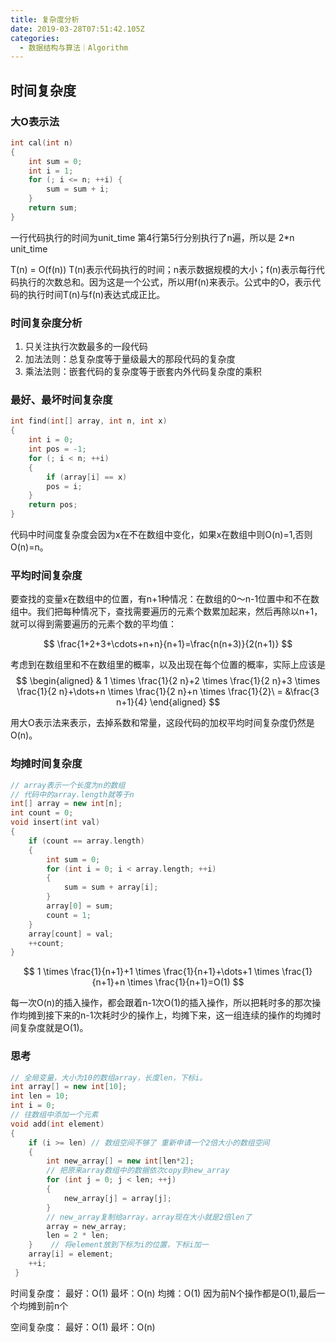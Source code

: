 ```yaml
---
title: 复杂度分析
date: 2019-03-28T07:51:42.105Z
categories: 
  - 数据结构与算法｜Algorithm
---
```


## 时间复杂度
### 大O表示法
```c++
int cal(int n) 
{    
    int sum = 0;    
    int i = 1;    
    for (; i <= n; ++i) {      
        sum = sum + i;    
    }    
    return sum;
}
```

一行代码执行的时间为unit_time
第4行第5行分别执行了n遍，所以是 2*n unit_time

T(n) = O(f(n))
T(n)表示代码执行的时间；n表示数据规模的大小；f(n)表示每行代码执行的次数总和。因为这是一个公式，所以用f(n)来表示。公式中的O，表示代码的执行时间T(n)与f(n)表达式成正比。

### 时间复杂度分析
1. 只关注执行次数最多的一段代码
2. 加法法则：总复杂度等于量级最大的那段代码的复杂度
3. 乘法法则：嵌套代码的复杂度等于嵌套内外代码复杂度的乘积

### 最好、最坏时间复杂度
```c++
int find(int[] array, int n, int x) 
{   
    int i = 0;   
    int pos = -1;   
    for (; i < n; ++i) 
    {     
        if (array[i] == x) 
        pos = i;   
    }   
    return pos; 
}
```
代码中时间度复杂度会因为x在不在数组中变化，如果x在数组中则O(n)=1,否则O(n)=n。

### 平均时间复杂度
要查找的变量x在数组中的位置，有n+1种情况：在数组的0～n-1位置中和不在数组中。我们把每种情况下，查找需要遍历的元素个数累加起来，然后再除以n+1，就可以得到需要遍历的元素个数的平均值：

$$
\frac{1+2+3+\cdots+n+n}{n+1}=\frac{n(n+3)}{2(n+1)}
$$

考虑到在数组里和不在数组里的概率，以及出现在每个位置的概率，实际上应该是
$$
\begin{aligned} & 1 \times \frac{1}{2 n}+2 \times \frac{1}{2 n}+3 \times \frac{1}{2 n}+\dots+n \times \frac{1}{2 n}+n \times \frac{1}{2}\ = &\frac{3 n+1}{4} \end{aligned}
$$

用大O表示法来表示，去掉系数和常量，这段代码的加权平均时间复杂度仍然是O(n)。

### 均摊时间复杂度
```c++
// array表示一个长度为n的数组 
// 代码中的array.length就等于n  
int[] array = new int[n];  
int count = 0;   
void insert(int val) 
{     
    if (count == array.length) 
    {        
        int sum = 0;        
        for (int i = 0; i < array.length; ++i) 
        {           
            sum = sum + array[i];        
        }        
        array[0] = sum;        
        count = 1;     
    }     
    array[count] = val;     
    ++count;  
}
```

$$
1 \times \frac{1}{n+1}+1 \times \frac{1}{n+1}+\dots+1 \times \frac{1}{n+1}+n \times \frac{1}{n+1}=O(1)
$$

每一次O(n)的插入操作，都会跟着n-1次O(1)的插入操作，所以把耗时多的那次操作均摊到接下来的n-1次耗时少的操作上，均摊下来，这一组连续的操作的均摊时间复杂度就是O(1)。

### 思考
```c++
// 全局变量，大小为10的数组array，长度len，下标i。
int array[] = new int[10]; 
int len = 10; 
int i = 0; 
// 往数组中添加一个元素
void add(int element) 
{    
    if (i >= len) // 数组空间不够了 重新申请一个2倍大小的数组空间
    {          
        int new_array[] = new int[len*2];      
        // 把原来array数组中的数据依次copy到new_array      
        for (int j = 0; j < len; ++j) 
        {        
            new_array[j] = array[j];      
        }      
        // new_array复制给array，array现在大小就是2倍len了     
        array = new_array;      
        len = 2 * len;    
    }    // 将element放到下标为i的位置，下标i加一   
    array[i] = element;   
    ++i; 
 }
```

时间复杂度：
   最好：O(1)
   最坏：O(n)
   均摊：O(1) 因为前N个操作都是O(1),最后一个均摊到前n个

空间复杂度：
   最好：O(1)
   最坏：O(n)